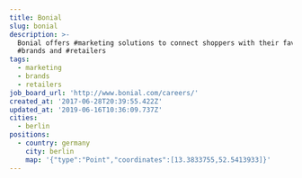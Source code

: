 ```yaml
---
title: Bonial
slug: bonial
description: >-
  Bonial offers #marketing solutions to connect shoppers with their favorite
  #brands and #retailers
tags:
  - marketing
  - brands
  - retailers
job_board_url: 'http://www.bonial.com/careers/'
created_at: '2017-06-28T20:39:55.422Z'
updated_at: '2019-06-16T10:36:09.737Z'
cities:
  - berlin
positions:
  - country: germany
    city: berlin
    map: '{"type":"Point","coordinates":[13.3833755,52.5413933]}'
---
```


